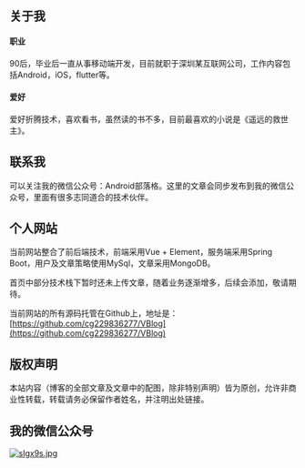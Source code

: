 ## 关于我

#### 职业
90后，毕业后一直从事移动端开发，目前就职于深圳某互联网公司，工作内容包括Android，iOS，flutter等。

#### 爱好
爱好折腾技术，喜欢看书，虽然读的书不多，目前最喜欢的小说是《遥远的救世主》。

## 联系我
可以关注我的微信公众号：Android部落格。这里的文章会同步发布到我的微信公众号，里面有很多志同道合的技术伙伴。

## 个人网站
当前网站整合了前后端技术，前端采用Vue + Element，服务端采用Spring Boot，用户及文章策略使用MySql，文章采用MongoDB。

首页中部分技术栈下暂时还未上传文章，随着业务逐渐增多，后续会添加，敬请期待。

当前网站的所有源码托管在Github上，地址是：[https://github.com/cg229836277/VBlog](https://github.com/cg229836277/VBlog)

## 版权声明
本站内容（博客的全部文章及文章中的配图，除非特别声明）皆为原创，允许非商业性转载，转载请务必保留作者姓名，并注明出处链接。

## 我的微信公众号

[![sIgx9s.jpg](https://s3.ax1x.com/2021/01/22/sIgx9s.jpg)](https://imgchr.com/i/sIgx9s)
